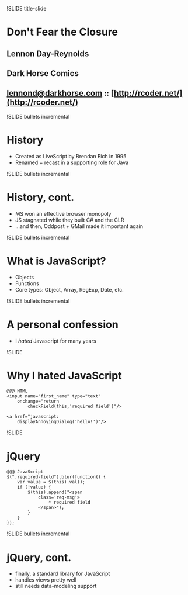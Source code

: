 !SLIDE title-slide

# Don't Fear the Closure #

## Lennon Day-Reynolds ##
## Dark Horse Comics ##
## [lennond@darkhorse.com](mailto:lennond@darkhorse.com) :: [http://rcoder.net/](http://rcoder.net/) ##

!SLIDE bullets incremental

# History #

* Created as LiveScript by Brendan Eich in 1995
* Renamed + recast in a supporting role for Java

!SLIDE bullets incremental

# History, cont. #

* MS won an effective browser monopoly
* JS stagnated while they built C# and the CLR
* ...and then, Oddpost + GMail made it important again

!SLIDE bullets incremental

# What is JavaScript? #

* Objects
* Functions
* Core types: Object, Array, RegExp, Date, etc.

!SLIDE bullets incremental

# A personal confession #

* I _hated_ Javascript for many years

!SLIDE

# Why I hated JavaScript #

    @@@ HTML
    <input name="first_name" type="text" 
        onchange="return 
            checkField(this,'required field')"/>

    <a href="javascript:
        displayAnnoyingDialog('hello!')"/>

!SLIDE

# jQuery #

    @@@ JavaScript
    $(".required-field").blur(function() {
        var value = $(this).val();
        if (!value) {
            $(this).append("<span 
                class='req-msg'>
                    * required field
                </span>");
            }
        }
    });

!SLIDE bullets incremental

# jQuery, cont. #

* finally, a standard library for JavaScript
* handles views pretty well
* still needs data-modeling support

